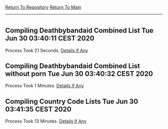 [Return To Repository](https://github.com/bast69/piholeparser/)
[Return To Main](https://github.com/bast69/piholeparser/blob/master/RecentRunLogs/Mainlog.md)
____________________________________
# 
## Compiling Deathbybandaid Combined List Tue Jun 30 03:40:11 CEST 2020
Process Took 21 Seconds.
[Details If Any](https://github.com/bast69/piholeparser/blob/master/RecentRunLogs/TopLevelScripts/60-Writing-Additional-Lists/70-Compiling-Deathbybandaid-Combined-List.md)

## Compiling Deathbybandaid Combined List without porn Tue Jun 30 03:40:32 CEST 2020
Process Took 1 Minutes.
[Details If Any](https://github.com/bast69/piholeparser/blob/master/RecentRunLogs/TopLevelScripts/60-Writing-Additional-Lists/71-Compiling-Deathbybandaid-Combined-List-without-porn.md)

## Compiling Country Code Lists Tue Jun 30 03:41:35 CEST 2020
Process Took 13 Minutes.
[Details If Any](https://github.com/bast69/piholeparser/blob/master/RecentRunLogs/TopLevelScripts/60-Writing-Additional-Lists/75-Compiling-Country-Code-Lists.md)

